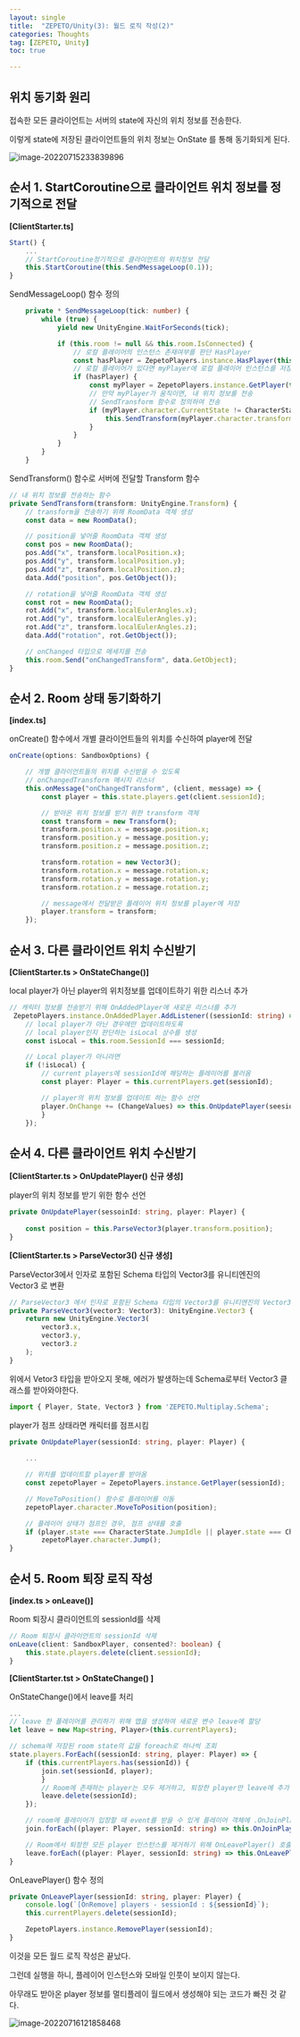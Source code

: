 ```yaml
---
layout: single
title:  "ZEPETO/Unity(3): 월드 로직 작성(2)"
categories: Thoughts
tag: [ZEPETO, Unity]
toc: true 

---
```


## 위치 동기화 원리
접속한 모든 클라이언트는 서버의 state에 자신의 위치 정보를 전송한다. 

이렇게 state에 저장된 클라이언트들의 위치 정보는 OnState 를 통해 동기화되게 된다. 

![image-20220715233839896](/assets/img/image-20220715233839896.png)



## 순서 1. StartCoroutine으로 클라이언트 위치 정보를 정기적으로 전달

**[ClientStarter.ts]**

```typescript
Start() {
	...
	// StartCoroutine정기적으로 클라이언트의 위치정보 전달
	this.StartCoroutine(this.SendMessageLoop(0.1));
}
```



SendMessageLoop() 함수 정의

```typescript
    private * SendMessageLoop(tick: number) {
        while (true) {
            yield new UnityEngine.WaitForSeconds(tick);

            if (this.room != null && this.room.IsConnected) {
                // 로컬 플레이어의 인스턴스 존재여부를 판단 HasPlayer
                const hasPlayer = ZepetoPlayers.instance.HasPlayer(this.room.SessionId);
                // 로컬 플레이어가 있다면 myPlayer에 로컬 플레이어 인스턴스를 저장
                if (hasPlayer) {
                    const myPlayer = ZepetoPlayers.instance.GetPlayer(this.room.SessionId);
                    // 만약 myPlayer가 움직이면, 내 위치 정보를 전송
                    // SendTransform 함수로 정의하여 전송
                    if (myPlayer.character.CurrentState != CharacterState.Idle) {
                        this.SendTransform(myPlayer.character.transform);
                    }
                }
            }
        }
    }
```



SendTransform() 함수로 서버에 전달할 Transform 함수

```typescript
// 내 위치 정보를 전송하는 함수
private SendTransform(transform: UnityEngine.Transform) {
    // transform을 전송하기 위해 RoomData 객체 생성
    const data = new RoomData();

    // position을 넣어줄 RoomData 객체 생성
    const pos = new RoomData();
    pos.Add("x", transform.localPosition.x);
    pos.Add("y", transform.localPosition.y);
    pos.Add("z", transform.localPosition.z);
    data.Add("position", pos.GetObject());

    // rotation을 넣어줄 RoomData 객체 생성
    const rot = new RoomData();
    rot.Add("x", transform.localEulerAngles.x);
    rot.Add("y", transform.localEulerAngles.y);
    rot.Add("z", transform.localEulerAngles.z);
    data.Add("rotation", rot.GetObject());

    // onChanged 타입으로 메세지를 전송
    this.room.Send("onChangedTransform", data.GetObject);
}
```







## 순서 2. Room 상태 동기화하기

**[index.ts]**

onCreate() 함수에서 개별 클라이언트들의 위치를 수신하여 player에 전달

```typescript
onCreate(options: SandboxOptions) {

    // 개별 클라이언트들의 위치를 수신받을 수 있도록
    // onChangedTransform 메시지 리스너
    this.onMessage("onChangedTransform", (client, message) => {
        const player = this.state.players.get(client.sessionId);

        // 받아온 위치 정보를 받기 위한 transform 객체
        const transform = new Transform();
        transform.position.x = message.position.x;
        transform.position.y = message.position.y;
        transform.position.z = message.position.z;

        transform.rotation = new Vector3();
        transform.rotation.x = message.rotation.x;
        transform.rotation.y = message.rotation.y;
        transform.rotation.z = message.rotation.z;

        // message에서 전달받은 플레이어 위치 정보를 player에 저장
        player.transform = transform;
    });
```





## 순서 3. 다른 클라이언트 위치 수신받기

**[ClientStarter.ts > OnStateChange()]**

local player가 아닌 player의 위치정보를 업데이트하기 위한 리스너 추가

```typescript
// 캐릭터 정보를 전송받기 위해 OnAddedPlayer에 새로운 리스너를 추가
 ZepetoPlayers.instance.OnAddedPlayer.AddListener((sessionId: string) => {
 	// local player가 아닌 경우에만 업데이트하도록
	// local player인지 판단하는 isLocal 상수를 생성
	const isLocal = this.room.SessionId === sessionId;

	// Local player가 아니라면
	if (!isLocal) {
		// current players에 sessionId에 해당하는 플레이어를 불러옴
		const player: Player = this.currentPlayers.get(sessionId);

		// player의 위치 정보를 업데이트 하는 함수 선언
		player.OnChange += (ChangeValues) => this.OnUpdatePlayer(seesionId, player);
		}
	});
```





## 순서 4. 다른 클라이언트 위치 수신받기

**[ClientStarter.ts > OnUpdatePlayer() 신규 생성]**

player의 위치 정보를 받기 위한 함수 선언

```typescript
private OnUpdatePlayer(sessoinId: string, player: Player) {
        
	const position = this.ParseVector3(player.transform.position);
}
```



**[ClientStarter.ts > ParseVector3() 신규 생성]**

ParseVector3에서 인자로 포함된 Schema 타입의 Vector3를 유니티엔진의 Vector3 로 변환

```typescript
// ParseVector3 에서 인자로 포함된 Schema 타입의 Vector3를 유니티엔진의 Vector3로 변환
private ParseVector3(vector3: Vector3): UnityEngine.Vector3 {
	return new UnityEngine.Vector3(
		vector3.x,
		vector3.y,
		vector3.z
	);
}
```



위에서 Vetor3 타입을 받아오지 못해, 에러가 발생하는데 Schema로부터 Vector3 클래스를 받아와야한다.

```typescript
import { Player, State, Vector3 } from 'ZEPETO.Multiplay.Schema';
```

 

player가 점프 상태라면 캐릭터를 점프시킴

```typescript
private OnUpdatePlayer(sessionId: string, player: Player) {
        
	...

	// 위치를 업데이트할 player를 받아옴
	const zepetoPlayer = ZepetoPlayers.instance.GetPlayer(sessionId);

	// MoveToPosition() 함수로 플레이어를 이동
	zepetoPlayer.character.MoveToPosition(position);

	// 플레이어 상태가 점프인 경우, 점프 상태를 호출
	if (player.state === CharacterState.JumpIdle || player.state === CharacterState.JumpMove)
		zepetoPlayer.character.Jump();
}
```





## 순서 5. Room 퇴장 로직 작성

**[index.ts > onLeave()]**

Room 퇴장시 클라이언트의 sessionId를 삭제

```typescript
// Room 퇴장시 클라이언트의 sessionId 삭제
onLeave(client: SandboxPlayer, consented?: boolean) {
    this.state.players.delete(client.sessionId);
}
```



**[ClientStarter.tst > OnStateChange() ]**

OnStateChange()에서 leave를 처리

```typescript
...
// leave 한 플레이어를 관리하기 위해 맵을 생성하여 새로운 변수 leave에 할당
let leave = new Map<string, Player>(this.currentPlayers);

// schema에 저장된 room state의 값을 foreach로 하나씩 조회 
state.players.ForEach((sessionId: string, player: Player) => {
	if (this.currentPlayers.has(sessionId)) {
		join.set(sessionId, player);
		}
		// Room에 존재하는 player는 모두 제거하고, 퇴장한 player만 leave에 추가
		leave.delete(sessionId);
	});

	// room에 플레이어가 입장할 때 event를 받을 수 있게 플레이어 객체에 .OnJoinPlayer()를 연결
	join.forEach((player: Player, sessionId: string) => this.OnJoinPlayer(sessionId, player));

	// Room에서 퇴장한 모든 player 인스턴스를 제거하기 위해 OnLeavePlayer() 호출
	leave.forEach((player: Player, sessionId: string) => this.OnLeavePlayer(sessionId, player));
}
```



OnLeavePlayer() 함수 정의

```typescript
private OnLeavePlayer(sessionId: string, player: Player) {
	console.log(`[OnRemove] players - sessionId : ${sessionId}`);
	this.currentPlayers.delete(sessionId);

	ZepetoPlayers.instance.RemovePlayer(sessionId);
}
```



이것을 모든 월드 로직 작성은 끝났다.

그런데 실행을 하니, 플레이어 인스턴스와 모바일 인풋이 보이지 않는다.

아무래도 받아온 player 정보를 멀티플레이 월드에서 생성해야 되는 코드가 빠진 것 같다.

![image-20220716121858468](/assets/img/image-20220716121858468.png)
